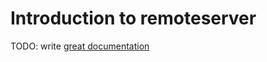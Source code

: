 # Introduction to remoteserver

TODO: write [great documentation](http://jacobian.org/writing/great-documentation/what-to-write/)
